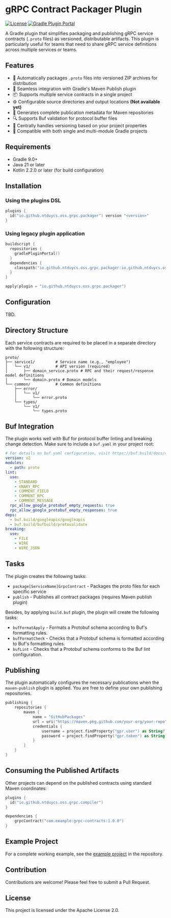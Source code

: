 # gRPC Contract Packager Plugin

[![License](https://img.shields.io/badge/License-Apache%202.0-blue.svg)](https://opensource.org/licenses/Apache-2.0)
[![Gradle Plugin Portal](https://img.shields.io/maven-metadata/v?metadataUrl=https://plugins.gradle.org/m2/io/github/ntduycs/oss/io.github.ntduycs.oss.gradle.plugin/maven-metadata.xml&label=Gradle%20Plugin%20Portal)](https://plugins.gradle.org/plugin/io.github.ntduycs.oss.grpc.packager)

A Gradle plugin that simplifies packaging and publishing gRPC service contracts (`.proto` files) as versioned, distributable artifacts. This plugin is particularly useful for teams that need to share gRPC service definitions across multiple services or teams.

## Features

- 🚀 Automatically packages `.proto` files into versioned ZIP archives for distribution
- 🔌 Seamless integration with Gradle's Maven Publish plugin
- 📦 Supports multiple service contracts in a single project
- ⚙️ Configurable source directories and output locations __(Not available yet)__
- 📝 Generates complete publication metadata for Maven repositories
- 🔍 Supports Buf validation for protocol buffer files
- 🎯 Centrally handles versioning based on your project properties
- 🔄 Compatible with both single and multi-module Gradle projects

## Requirements

- Gradle 9.0+
- Java 21 or later
- Kotlin 2.2.0 or later (for build configuration)

## Installation

### Using the plugins DSL

```kotlin
plugins {
  id("io.github.ntduycs.oss.grpc.packager") version "<version>"
}
```

### Using legacy plugin application

```kotlin
buildscript {
  repositories {
    gradlePluginPortal()
  }
  dependencies {
    classpath("io.github.ntduycs.oss.grpc.packager:io.github.ntduycs.oss.grpc.packager.gradle.plugin:<version>")
  }
}

apply(plugin = "io.github.ntduycs.oss.grpc.packager")
```

## Configuration

TBD.

## Directory Structure

Each service contracts are required to be placed in a separate directory with the following structure:

```
proto/
├── service1/         # Service name (e.g., "employee")
│   └── v1/           # API version (required)
│       ├── domain_service.proto # RPC and their request/response model definitions
│       └── domain.proto # Domain models
└── common/           # Common definitions
    ├── error/
    │   └── v1/
    │       └── error.proto
    └── types/
        └── v1/
            └── types.proto
```

## Buf Integration

The plugin works well with Buf for protocol buffer linting and breaking change detection. Make sure to include a `buf.yaml` in your project root:

```yaml
# For details on buf.yaml configuration, visit https://buf.build/docs/configuration/v2/buf-yaml
version: v2
modules:
  - path: proto
lint:
  use:
    - STANDARD
    - UNARY_RPC
    - COMMENT_FIELD
    - COMMENT_RPC
    - COMMENT_MESSAGE
  rpc_allow_google_protobuf_empty_requests: true
  rpc_allow_google_protobuf_empty_responses: true
deps:
  - buf.build/googleapis/googleapis
  - buf.build/bufbuild/protovalidate
breaking:
  use:
    - FILE
    - WIRE
    - WIRE_JSON
```

## Tasks

The plugin creates the following tasks:

- `package[ServiceName]GrpcContract` - Packages the proto files for each specific service
- `publish` - Publishes all contract packages (requires Maven publish plugin)

Besides, by applying `build.buf` plugin, the plugin will create the following tasks:

- `bufFormatApply` - Formats a Protobuf schema according to Buf's formatting rules.
- `bufFormatCheck` - Checks that a Protobuf schema is formatted according to Buf's formatting rules.
- `bufLint` - Checks that a Protobuf schema conforms to the Buf lint configuration.

## Publishing

The plugin automatically configures the necessary publications when the `maven-publish` plugin is applied. You are free to define your own publishing repositories.

```kotlin
publishing {
    repositories {
        maven {
            name = "GitHubPackages"
            url = uri("https://maven.pkg.github.com/your-org/your-repo")
            credentials {
                username = project.findProperty("gpr.user") as String? ?: System.getenv("GITHUB_ACTOR")
                password = project.findProperty("gpr.token") as String? ?: System.getenv("GITHUB_TOKEN")
            }
        }
    }
}
```

## Consuming the Published Artifacts

Other projects can depend on the published contracts using standard Maven coordinates:

```kotlin
plugins {
  id("io.github.ntduycs.oss.grpc.compiler")
}

dependencies {
    grpcContract("com.example:grpc-contracts:1.0.0")
}
```

## Example Project

For a complete working example, see the [example project](https://github.com/ntduycs/oss/tree/main/examples/grpc-contract) in the repository.

## Contribution

Contributions are welcome! Please feel free to submit a Pull Request.

## License

This project is licensed under the Apache License 2.0.